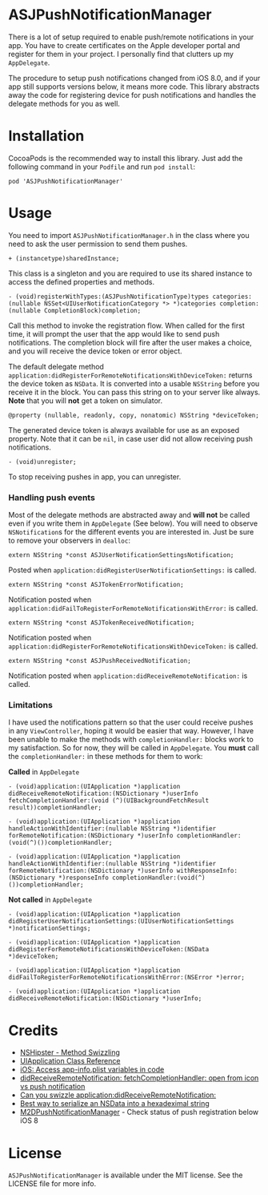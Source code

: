 # ASJPushNotificationManager

There is a lot of setup required to enable push/remote notifications in your app. You have to create certificates on the Apple developer portal and register for them in your project. I personally find that clutters up my `AppDelegate`.

The procedure to setup push notifications changed from iOS 8.0, and if your app still supports versions below, it means more code. This library abstracts away the code for registering device for push notifications and handles the delegate methods for you as well.

# Installation

CocoaPods is the recommended way to install this library. Just add the following command in your `Podfile` and run `pod install`:

```
pod 'ASJPushNotificationManager'
```

# Usage

You need to import `ASJPushNotificationManager.h` in the class where you need to ask the user permission to send them pushes. 

```objc
+ (instancetype)sharedInstance;
```
This class is a singleton and you are required to use its shared instance to access the defined properties and methods.

```objc
- (void)registerWithTypes:(ASJPushNotificationType)types categories:(nullable NSSet<UIUserNotificationCategory *> *)categories completion:(nullable CompletionBlock)completion;
```
Call this method to invoke the registration flow. When called for the first time, it will prompt the user that the app would like to send push notifications. The completion block will fire after the user makes a choice, and you will receive the device token or error object.

The default delegate method `application:didRegisterForRemoteNotificationsWithDeviceToken:` returns the device token as `NSData`. It is converted into a usable `NSString` before you receive it in the block. You can pass this string on to your server like always. **Note** that you will **not** get a token on simulator.

```objc
@property (nullable, readonly, copy, nonatomic) NSString *deviceToken;
```
The generated device token is always available for use as an exposed property. Note that it can be `nil`, in case user did not allow receiving push notifications.

```objc
- (void)unregister;
```
To stop receiving pushes in app, you can unregister.

### Handling push events

Most of the delegate methods are abstracted away and **will not** be called even if you write them in `AppDelegate` (See below). You will need to observe `NSNotification`s for the different events you are interested in. Just be sure to remove your observers in `dealloc`:

```objc
extern NSString *const ASJUserNotificationSettingsNotification;
```
Posted when `application:didRegisterUserNotificationSettings:` is called.

```objc
extern NSString *const ASJTokenErrorNotification;
```
Notification posted when `application:didFailToRegisterForRemoteNotificationsWithError:` is called.

```objc
extern NSString *const ASJTokenReceivedNotification;
```
Notification posted when `application:didRegisterForRemoteNotificationsWithDeviceToken:` is called.

```objc
extern NSString *const ASJPushReceivedNotification;
```
Notification posted when `application:didReceiveRemoteNotification:` is called.

### Limitations

I have used the notifications pattern so that the user could receive pushes in any `ViewController`, hoping it would be easier that way. However, I have been unable to make the methods with `completionHandler:` blocks work to my satisfaction. So for now, they will be called in `AppDelegate`. You **must** call the `completionHandler:` in these methods for them to work:

**Called** in `AppDelegate`

```objc
- (void)application:(UIApplication *)application didReceiveRemoteNotification:(NSDictionary *)userInfo fetchCompletionHandler:(void (^)(UIBackgroundFetchResult result))completionHandler;

- (void)application:(UIApplication *)application handleActionWithIdentifier:(nullable NSString *)identifier forRemoteNotification:(NSDictionary *)userInfo completionHandler:(void(^)())completionHandler;

- (void)application:(UIApplication *)application handleActionWithIdentifier:(nullable NSString *)identifier forRemoteNotification:(NSDictionary *)userInfo withResponseInfo:(NSDictionary *)responseInfo completionHandler:(void(^)())completionHandler;
```

**Not called** in `AppDelegate`

```objc
- (void)application:(UIApplication *)application didRegisterUserNotificationSettings:(UIUserNotificationSettings *)notificationSettings;

- (void)application:(UIApplication *)application didRegisterForRemoteNotificationsWithDeviceToken:(NSData *)deviceToken;

- (void)application:(UIApplication *)application didFailToRegisterForRemoteNotificationsWithError:(NSError *)error;

- (void)application:(UIApplication *)application didReceiveRemoteNotification:(NSDictionary *)userInfo;
```

# Credits

- [NSHipster - Method Swizzling](http://nshipster.com/method-swizzling)
- [UIApplication Class Reference](https://developer.apple.com/library/ios/documentation/UIKit/Reference/UIApplication_Class/index.html#//apple_ref/occ/instm/UIApplication/unregisterForRemoteNotifications)
- [iOS: Access app-info.plist variables in code](http://stackoverflow.com/questions/9530075/ios-access-app-info-plist-variables-in-code)
- [didReceiveRemoteNotification: fetchCompletionHandler: open from icon vs push notification](http://stackoverflow.com/questions/22085234/didreceiveremotenotification-fetchcompletionhandler-open-from-icon-vs-push-not)
- [Can you swizzle application:didReceiveRemoteNotification:](http://stackoverflow.com/questions/20483159/can-you-swizzle-applicationdidreceiveremotenotification/33493541#33493541)
- [Best way to serialize an NSData into a hexadeximal string](http://stackoverflow.com/questions/1305225/best-way-to-serialize-an-nsdata-into-a-hexadeximal-string)
- [M2DPushNotificationManager](https://github.com/0x0c/M2DPushNotificationManager) - Check status of push registration below iOS 8

# License

`ASJPushNotificationManager` is available under the MIT license. See the LICENSE file for more info.
